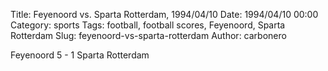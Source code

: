 Title: Feyenoord vs. Sparta Rotterdam, 1994/04/10
Date: 1994/04/10 00:00
Category: sports
Tags: football, football scores, Feyenoord, Sparta Rotterdam
Slug: feyenoord-vs-sparta-rotterdam
Author: carbonero


Feyenoord 5 - 1 Sparta Rotterdam
